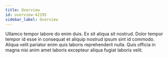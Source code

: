```yaml
---
title: Overview
id: overview-42195
sidebar_label: Overview
---
```


Ullamco tempor labore do enim duis. Ex sit aliqua sit nostrud. Dolor tempor tempor id esse in consequat et aliquip nostrud ipsum sint id commodo. Aliqua velit pariatur enim quis laboris reprehenderit nulla. Quis officia in magna nisi anim amet laboris excepteur aliqua fugiat laboris velit.

